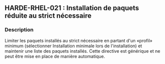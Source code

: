 ## HARDE-RHEL-021 : Installation de paquets réduite au strict nécessaire

### Description

Limiter les paquets installés au strict nécessaire en partant d'un «profil» minimum (sélectionner Installation minimale lors de l'installation) et maintenir une liste des paquets installés.
Cette directive est générique et ne peut être mise en place de manière automatique.


